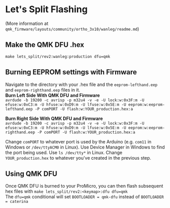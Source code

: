 # Let's Split Flashing  
(More information at `qmk_firmware/layouts/community/ortho_3x10/wanleg/readme.md`)
## Make the QMK DFU .hex
`make lets_split/rev2:wanleg:production dfu=qmk` 

## Burning EEPROM settings with Firmware
Navigate to the directory with your .hex file and the `eeprom-lefthand.eep` and `eeprom-righthand.eep` files in it.  
**Burn Left Side With QMK DFU and Firmware**  
`avrdude -b 19200 -c avrisp -p m32u4 -v -e -U lock:w:0x3F:m -U efuse:w:0xC3:m -U hfuse:w:0xD9:m -U lfuse:w:0x5E:m -U eeprom:w:eeprom-lefthand.eep -P comPORT -U flash:w:YOUR_production.hex:a`  

**Burn Right Side With QMK DFU and Firmware**  
`avrdude -b 19200 -c avrisp -p m32u4 -v -e -U lock:w:0x3F:m -U efuse:w:0xC3:m -U hfuse:w:0xD9:m -U lfuse:w:0x5E:m -U eeprom:w:eeprom-righthand.eep -P comPORT -U flash:w:YOUR_production.hex:a`  

Change `comPORT` to whatever port is used by the Arduino (e.g. `com11` in Windows or `/dev/ttyACM0` in Linux). Use Device Manager in Windows to find the port being used. Use `ls /dev/tty*` in Linux. Change `YOUR_production.hex` to whatever you've created in the previous step.

## Using QMK DFU  
Once QMK DFU is burned to your ProMicro, you can then flash subsequent hex files with
`make lets_split/rev2:<keymap>:dfu dfu=qmk`  
The `dfu=qmk` conditional will set `BOOTLOADER = qmk-dfu` instead of `BOOTLOADER = caterina` 
